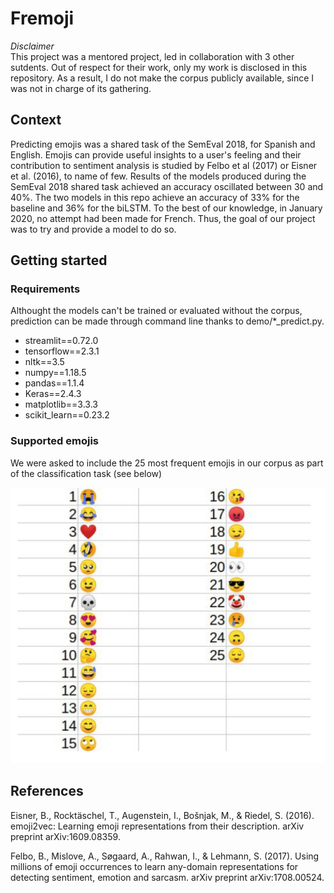 # Fremoji

*Disclaimer*  
This project was a mentored project, led in collaboration with 3 other sutdents.
Out of respect for their work, only my work is disclosed in this repository. As
a result, I do not make the corpus publicly available, since I was not in charge
of its gathering.

## Context

Predicting emojis was a shared task of the SemEval 2018, for Spanish and English.
Emojis can provide useful insights to a user's feeling and their contribution to
sentiment analysis is studied by Felbo et al (2017) or Eisner et al. (2016), to
name of few. Results of the models produced during the SemEval 2018 shared task
achieved an accuracy oscillated between 30 and 40%. The two models in this repo
achieve an accuracy of 33% for the baseline and 36% for the biLSTM.
To the best of our knowledge, in January 2020, no attempt had been made for French.
Thus, the goal of our project was to try and provide a model to do so.

## Getting started

### Requirements

Althought the models can't be trained or evaluated without the corpus,
prediction can be made through command line thanks to demo/*_predict.py.

- streamlit==0.72.0
- tensorflow==2.3.1
- nltk==3.5
- numpy==1.18.5
- pandas==1.1.4
- Keras==2.4.3
- matplotlib==3.3.3
- scikit_learn==0.23.2

### Supported emojis

We were asked to include the 25 most frequent emojis in our corpus as part of
the classification task (see below)

![emojis_list](emojis.png)

## References

Eisner, B., Rocktäschel, T., Augenstein, I., Bošnjak, M., & Riedel, S. (2016). emoji2vec: Learning emoji representations from their description. arXiv preprint arXiv:1609.08359.

Felbo, B., Mislove, A., Søgaard, A., Rahwan, I., & Lehmann, S. (2017). Using millions of emoji occurrences to learn any-domain representations for detecting sentiment, emotion and sarcasm. arXiv preprint arXiv:1708.00524.